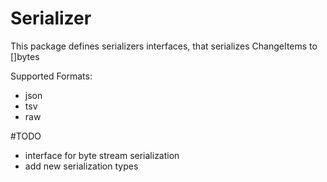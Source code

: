 # Serializer

This package defines serializers interfaces, that serializes ChangeItems to
[]bytes

Supported Formats:
 * json
 * tsv
 * raw


#TODO
 * interface for byte stream serialization
 * add new serialization types



